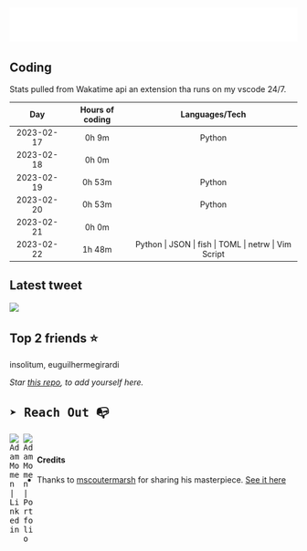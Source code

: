 
![test image size](/assets/welcome_message.gif)

## Coding
Stats pulled from Wakatime api an extension tha runs on my vscode 24/7.

|Day|Hours of coding|Languages/Tech|
|:-:|:-:|:-:|
|2023-02-17|0h 9m|Python|
|2023-02-18|0h 0m||
|2023-02-19|0h 53m|Python|
|2023-02-20|0h 53m|Python|
|2023-02-21|0h 0m||
|2023-02-22|1h 48m|Python &#124; JSON &#124; fish &#124; TOML &#124; netrw &#124; Vim Script|

## Latest tweet
[<img src="<tweet-image-url>" width="400">](<tweet-url>)

## Top 2 friends ⭐️
insolitum, euguilhermegirardi

*Star [this repo](https://github.com/AdamMomen/AdamMomen), to add yourself here.*


<samp>

## ➤ Reach Out :mailbox_with_no_mail:

>
  <a href="https://www.linkedin.com/in/adam-momen-99596275/">
     <img align="left" alt="Adam Momen | Linkedin" width="24px" src="./assets/Linkedin.svg" />
   </a>

   <a href="https://adammomen.com/">
     <img align="left" alt="Adam Momen | Portfolio" width="24px" src="./assets/web.svg" />
   </a>

</samp>

<br>

#### Credits
* Thanks to [mscoutermarsh](https://github.com/mscoutermarsh) for sharing his masterpiece. [See it here](https://github.com/mscoutermarsh/mscoutermarsh)